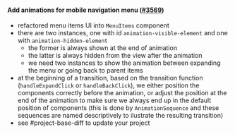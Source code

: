#### Add animations for mobile navigation menu ([#3569](https://github.com/shopsys/shopsys/pull/3569))

- refactored menu items UI into `MenuItems` component
- there are two instances, one with id `animation-visible-element` and one with `animation-hidden-element`
    - the former is always shown at the end of animation
    - the latter is always hidden from the view after the animation
    - we need two instances to show the animation between expanding the menu or going back to parent items
- at the beginning of a transition, based on the transition function (`handleExpandClick` or `handleBackClick`), we either position the components correctly before the animation, or adjust the position at the end of the animation to make sure we always end up in the default position of components (this is done by `AnimationSequence` and these sequences are named descriptively to ilustrate the resulting transition)
- see #project-base-diff to update your project
